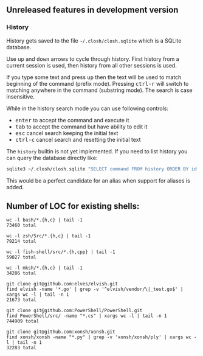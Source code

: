 
## Unreleased features in development version

### History

History gets saved to the file `~/.closh/closh.sqlite` which is a SQLite database.

Use <kbd>up</kbd> and <kbd>down</kbd> arrows to cycle through history. First history from a current session is used, then history from all other sessions is used.

If you type some text and press <kbd>up</kbd> then the text will be used to match beginning of the command (prefix mode). Pressing <kbd>ctrl-r</kbd> will switch to matching anywhere in the command (substring mode). The search is case insensitive.

While in the history search mode you can use following controls:
- <kbd>enter</kbd> to accept the command and execute it
- <kbd>tab</kbd> to accept the command but have ability to edit it
- <kbd>esc</kbd> cancel search keeping the initial text
- <kbd>ctrl-c</kbd> cancel search and resetting the initial text

The `history` builtin is not yet implemented. If you need to list history you can query the database directly like:

```sh
sqlite3 ~/.closh/closh.sqlite "SELECT command FROM history ORDER BY id ASC"
```

This would be a perfect candidate for an alias when support for aliases is added.

## Number of LOC for existing shells:

```
wc -l bash/*.{h,c} | tail -1
73460 total

wc -l zsh/Src/*.{h,c} | tail -1
79214 total

wc -l fish-shell/src/*.{h,cpp} | tail -1
59027 total

wc -l mksh/*.{h,c} | tail -1
34286 total

git clone git@github.com:elves/elvish.git
find elvish -name '*.go' | grep -v '^elvish/vendor/\|_test.go$' | xargs wc -l | tail -n 1
21673 total

git clone git@github.com:PowerShell/PowerShell.git
find PowerShell/src/ -name "*.cs" | xargs wc -l | tail -n 1
744909 total

git clone git@github.com:xonsh/xonsh.git
find xonsh/xonsh -name "*.py" | grep -v 'xonsh/xonsh/ply' | xargs wc -l | tail -n 1
32283 total
```
